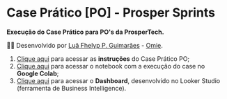 # Case Prático [PO] - Prosper Sprints

**Execução do Case Prático para PO's da ProsperTech.**

👨‍💻 Desenvolvido por [Luã Fhelyp P. Guimarães](https://www.linkedin.com/in/Fhelyp/) - [Omie](https://www.linkedin.com/company/omie).

1. [Clique aqui](https://fhelyp.notion.site/Case-Pr-tico-PO-1356c89f1f58800a903bec7db36fa91c) para acessar as **instruções** do Case Prático PO;
2. [Clique aqui](https://colab.research.google.com/drive/14t1rvuOuBY-FF4ErKsQtJ8O6zOq_UNNX?usp=sharing) para acessar o notebook com a execução do case no **Google Colab**;
3. [Clique aqui](https://lookerstudio.google.com/reporting/3546ee55-9c2a-4c93-b961-5d5864cae957) para acessar o **Dashboard**, desenvolvido no Looker Studio (ferramenta de Business Intelligence).

